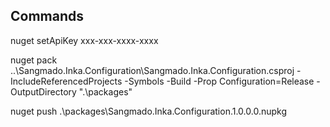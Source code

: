 Commands
------------
nuget setApiKey xxx-xxx-xxxx-xxxx

nuget pack ..\Sangmado.Inka.Configuration\Sangmado.Inka.Configuration.csproj -IncludeReferencedProjects -Symbols -Build -Prop Configuration=Release -OutputDirectory ".\packages"

nuget push .\packages\Sangmado.Inka.Configuration.1.0.0.0.nupkg


